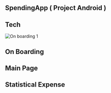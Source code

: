 ## SpendingApp ( Project Android )
## Tech
![On boarding 1](https://s.net.vn/KTYb)
## On Boarding

## Main Page

## Statistical Expense 
